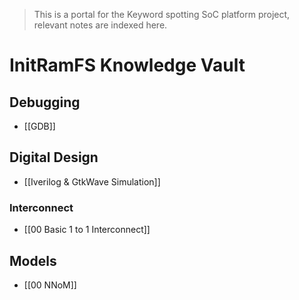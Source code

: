 > This is a portal for the Keyword spotting SoC platform project, relevant notes are indexed here.
# InitRamFS Knowledge Vault

## Debugging
- [[GDB]]
## Digital Design
- [[Iverilog & GtkWave Simulation]]
### Interconnect
- [[00 Basic 1 to 1 Interconnect]]
## Models
- [[00 NNoM]]